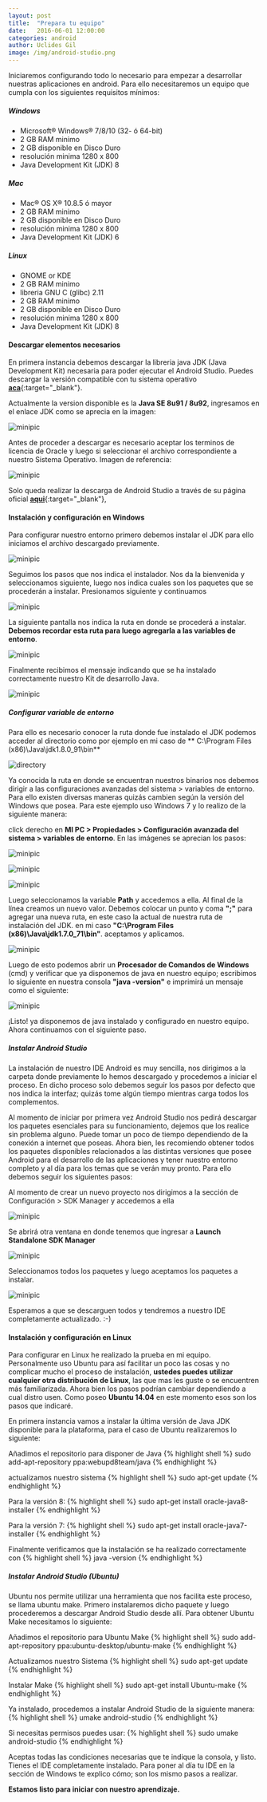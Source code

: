 ```yaml
---
layout: post
title:  "Prepara tu equipo"	
date:   2016-06-01 12:00:00
categories: android
author: Uclides Gil
image: /img/android-studio.png
---
```


Iniciaremos configurando todo lo necesario para empezar a desarrollar nuestras aplicaciones en android. Para ello
necesitaremos un equipo que cumpla con los siguientes requisitos mínimos:

##### Windows
* Microsoft® Windows® 7/8/10 (32- ó 64-bit)
* 2 GB RAM minimo
* 2 GB disponible en Disco Duro
* resolución minima 1280 x 800 
* Java Development Kit (JDK) 8

##### Mac
* Mac® OS X® 10.8.5 ó mayor
* 2 GB RAM minimo
* 2 GB disponible en Disco Duro
* resolución minima 1280 x 800
* Java Development Kit (JDK) 6

##### Linux
* GNOME or KDE
* 2 GB RAM minimo
* libreria GNU C (glibc) 2.11
* 2 GB RAM minimo
* 2 GB disponible en Disco Duro 
* resolución minima 1280 x 800 
* Java Development Kit (JDK) 8


#### Descargar elementos necesarios

En primera instancia debemos descargar la libreria java JDK (Java Development Kit) necesaria para poder ejecutar el Android Studio. Puedes descargar la versión compatible con tu sistema operativo [**aca**](https://www.oracle.com/technetwork/es/java/javase/downloads/index.html){:target="_blank"}. 

Actualmente la version disponible es la **Java SE 8u91 / 8u92**, ingresamos en el enlace JDK como se aprecia en la imagen:

![minipic](http://i.imgur.com/5OnfUPQ.png)

Antes de proceder a descargar es necesario aceptar los terminos de licencia de Oracle y luego si seleccionar el archivo correspondiente a nuestro Sistema Operativo. Imagen de referencia:

![minipic](http://i.imgur.com/SmFdcLa.png)

Solo queda realizar la descarga de Android Studio a través de su página oficial [**aqui**](https://developer.android.com/studio/index.html){:target="_blank"},

#### Instalación y configuración en Windows

Para configurar nuestro entorno primero debemos instalar el JDK para ello iniciamos el archivo descargado previamente. 

![minipic](http://i.imgur.com/qSqd8BK.png)

Seguimos los pasos que nos indica el instalador. Nos da la bienvenida y seleccionamos siguiente, luego nos indica cuales son los paquetes que se procederán a instalar. Presionamos siguiente y continuamos

![minipic](http://i.imgur.com/ymXW2hS.png)

La siguiente pantalla nos indica la ruta en donde se procederá a instalar. **Debemos recordar esta ruta para luego agregarla a las variables de entorno**.

![minipic](http://i.imgur.com/YgOlgxP.png)

Finalmente recibimos el mensaje indicando que se ha instalado correctamente nuestro Kit de desarrollo Java.

![minipic](http://i.imgur.com/38QRPkP.png)

##### Configurar variable de entorno

Para ello es necesario conocer la ruta donde fue instalado el JDK podemos acceder al directorio como por ejemplo en mi caso de ** C:\Program Files (x86)\Java\jdk1.8.0_91\bin** 

![directory](http://i.imgur.com/aeDWhi0.png)

Ya conocida la ruta en donde se encuentran nuestros binarios nos debemos dirigir a las configuraciones avanzadas del sistema > variables de entorno. Para ello existen diversas maneras quizás cambien según la versión del Windows que posea. Para este ejemplo uso Windows 7 y lo realizo de la siguiente manera:

click derecho en **MI PC > Propiedades > Configuración avanzada del sistema > variables de entorno**. En las imágenes se aprecian los pasos:


![minipic](http://i.imgur.com/xlw6AYr.png)

![minipic](http://i.imgur.com/9tArBye.png)

![minipic](http://i.imgur.com/fXz5fGm.png)

Luego seleccionamos la variable **Path** y accedemos a ella. Al final de la línea creamos un nuevo valor. Debemos colocar un punto y coma **";"** para agregar una nueva ruta, en este caso la actual de nuestra ruta de instalación del JDK. en mi caso **"C:\Program Files (x86)\Java\jdk1.7.0_71\bin"**. aceptamos y aplicamos. 

![minipic](http://i.imgur.com/k6KEgGS.png)

Luego de esto podemos abrir un **Procesador de Comandos de Windows** (cmd) y verificar que ya disponemos de java en nuestro equipo; escribimos lo siguiente en nuestra consola **"java -version"** e imprimirá un mensaje como el siguiente:

![minipic](https://i.imgur.com/WhaG3Gf.png)

¡Listo!  ya disponemos de java instalado y configurado en nuestro equipo. Ahora continuamos con el siguiente paso.

##### Instalar Android Studio

La instalación de nuestro IDE Android es muy sencilla, nos dirigimos a la carpeta donde previamente lo hemos descargado y procedemos a iniciar el proceso. En dicho proceso solo debemos seguir los pasos por defecto que nos indica la interfaz; quizás tome algún tiempo mientras carga todos los complementos. 

Al momento de iniciar por primera vez Android Studio nos pedirá descargar los paquetes esenciales para su funcionamiento, dejemos que los realice sin problema alguno. Puede tomar un poco de tiempo dependiendo de la conexión a internet que poseas.
Ahora bien, les recomiendo obtener todos los paquetes disponibles relacionados a las distintas versiones que posee Android para el desarrollo de las aplicaciones y tener nuestro entorno completo y al día para los temas que se verán muy pronto. Para ello debemos seguir los siguientes pasos: 

Al momento de crear un nuevo proyecto nos dirigimos a la sección de Configuración > SDK Manager y accedemos a ella

![minipic](https://i.imgur.com/4lowGVK.png)

Se abrirá otra ventana en donde tenemos que ingresar a **Launch Standalone SDK Manager**

![minipic](https://i.imgur.com/3US3126.png)

Seleccionamos todos los paquetes y luego aceptamos los paquetes a instalar. 

![minipic](https://i.imgur.com/O8GYmv6.png)

Esperamos a que se descarguen todos y tendremos a nuestro IDE completamente actualizado. :-)

#### Instalación y configuración en Linux

Para configurar en Linux he realizado la prueba en mi equipo. Personalmente uso Ubuntu para así facilitar un poco las cosas
y no complicar mucho el proceso de instalación, **ustedes puedes utilizar cualquier otra distribución de Linux**, las que mas 
les guste o se encuentren más familiarizada. Ahora bien los pasos podrían cambiar dependiendo a cual distro usen. Como poseo
**Ubuntu 14.04** en este momento esos son los pasos que indicaré. 



En primera instancia vamos a instalar la última versión de Java JDK disponible para la plataforma, para el caso de Ubuntu realizaremos lo siguiente:

Añadimos el repositorio para disponer de Java
{% highlight shell %}
sudo add-apt-repository ppa:webupd8team/java
{% endhighlight %}

actualizamos nuestro sistema
{% highlight shell %}
sudo apt-get update
{% endhighlight %}

Para la versión 8:
{% highlight shell %}
sudo apt-get install oracle-java8-installer
{% endhighlight %}

Para la versión 7:
{% highlight shell %}
sudo apt-get install oracle-java7-installer
{% endhighlight %}

Finalmente verificamos que la instalación se ha realizado correctamente con
{% highlight shell %}
java -version
{% endhighlight %}


##### Instalar Android Studio (Ubuntu)

Ubuntu nos permite utilizar una herramienta que nos facilita este proceso, se llama ubuntu make. Primero instalaremos dicho 
paquete y luego procederemos a descargar Android Studio desde allí. Para obtener Ubuntu Make necesitamos lo siguiente:

Añadimos el repositorio para Ubuntu Make
{% highlight shell %}
sudo add-apt-repository ppa:ubuntu-desktop/ubuntu-make
{% endhighlight %}


Actualizamos nuestro Sistema
{% highlight shell %}
sudo apt-get update
{% endhighlight %}


Instalar Make
{% highlight shell %}
sudo apt-get install Ubuntu-make
{% endhighlight %}


Ya instalado, procedemos a instalar Android Studio de la siguiente manera:
{% highlight shell %}
umake android-studio
{% endhighlight %}


Si necesitas permisos puedes usar:
{% highlight shell %}
sudo umake android-studio
{% endhighlight %}


Aceptas todas las condiciones necesarias que te indique la consola, y listo. Tienes el IDE completamente instalado. Para poner al día tu IDE en la sección de Windows te explico cómo; son los mismo pasos a realizar.

**Estamos listo para iniciar con nuestro aprendizaje.**






